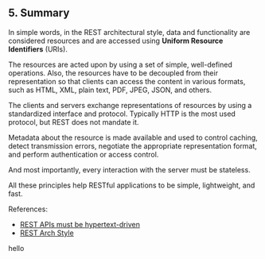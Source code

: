 ## 5\. Summary

In simple words, in the REST architectural style, data and functionality are considered resources and are accessed using **Uniform Resource Identifiers** (URIs).

The resources are acted upon by using a set of simple, well-defined operations. Also, the resources have to be decoupled from their representation so that clients can access the content in various formats, such as HTML, XML, plain text, PDF, JPEG, JSON, and others.

The clients and servers exchange representations of resources by using a standardized interface and protocol. Typically HTTP is the most used protocol, but REST does not mandate it.

Metadata about the resource is made available and used to control caching, detect transmission errors, negotiate the appropriate representation format, and perform authentication or access control.

And most importantly, every interaction with the server must be stateless.

All these principles help RESTful applications to be simple, lightweight, and fast.

References:

-   [REST APIs must be hypertext-driven][1]
-   [REST Arch Style][2]

[1]: https://roy.gbiv.com/untangled/2008/rest-apis-must-be-hypertext-driven
[2]: https://www.ics.uci.edu/~fielding/pubs/dissertation/rest_arch_style.htm


hello